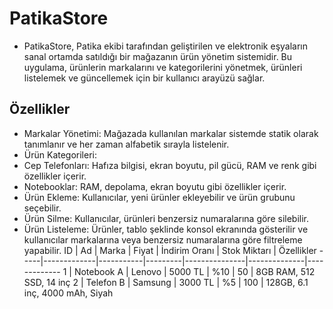 # PatikaStore
- PatikaStore, Patika ekibi tarafından geliştirilen ve elektronik eşyaların sanal ortamda satıldığı bir mağazanın ürün yönetim sistemidir. Bu uygulama, ürünlerin markalarını ve kategorilerini yönetmek, ürünleri listelemek ve güncellemek için bir kullanıcı arayüzü sağlar.

## Özellikler
- Markalar Yönetimi: Mağazada kullanılan markalar sistemde statik olarak tanımlanır ve her zaman alfabetik sırayla listelenir.
- Ürün Kategorileri:
- Cep Telefonları: Hafıza bilgisi, ekran boyutu, pil gücü, RAM ve renk gibi özellikler içerir.
- Notebooklar: RAM, depolama, ekran boyutu gibi özellikler içerir.
- Ürün Ekleme: Kullanıcılar, yeni ürünler ekleyebilir ve ürün grubunu seçebilir.
- Ürün Silme: Kullanıcılar, ürünleri benzersiz numaralarına göre silebilir.
- Ürün Listeleme: Ürünler, tablo şeklinde konsol ekranında gösterilir ve kullanıcılar markalarına veya benzersiz numaralarına göre filtreleme yapabilir.
ID   | Ad          | Marka     | Fiyat   | İndirim Oranı | Stok Miktarı | Özellikler
-----|-------------|-----------|---------|---------------|--------------|-------------
1    | Notebook A   | Lenovo    | 5000 TL | %10           | 50           | 8GB RAM, 512 SSD, 14 inç
2    | Telefon B    | Samsung   | 3000 TL | %5            | 100          | 128GB, 6.1 inç, 4000 mAh, Siyah
